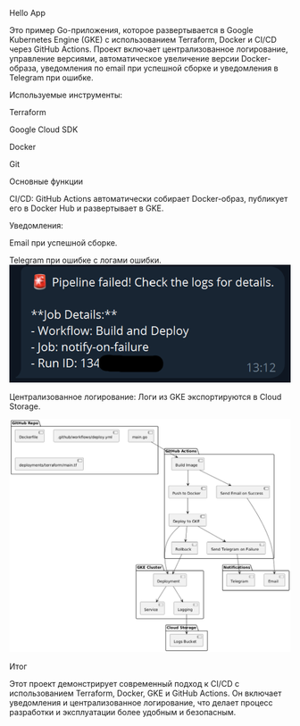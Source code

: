 Hello App

Это пример Go-приложения, которое развертывается в Google Kubernetes Engine (GKE) с использованием Terraform, Docker и CI/CD через GitHub Actions. Проект включает централизованное логирование, управление версиями, автоматическое увеличение версии Docker-образа, уведомления по email при успешной сборке и уведомления в Telegram при ошибке.

Используемые инструменты:

Terraform

Google Cloud SDK

Docker

Git

Основные функции

CI/CD: GitHub Actions автоматически собирает Docker-образ, публикует его в Docker Hub и развертывает в GKE.

Уведомления:

Email при успешной сборке.

Telegram при ошибке с логами ошибки.
![alt text](131529.png)

Централизованное логирование: Логи из GKE экспортируются в Cloud Storage.

![alt text](TLBBRi8m4BpdArRS8NzGKHwb5LLLGMyL1-CuniBE8Z-AKDL_RrXJXoJDpRCxtXdFUkeyipuOdPqOFp8fOBHI_ZdiOIDEE8Bl3E3JC5LD9EwkvmNoex2bqeBWH2f_2FlyZFPOQZoxl10dZPV9nMWYH6X4vLtkXRMiH6jockZBNVQJzOGVkLTOkPlsB2XTm8jXCWg-1tS0Zn1z.png)

Итог

Этот проект демонстрирует современный подход к CI/CD с использованием Terraform, Docker, GKE и GitHub Actions. Он включает уведомления и централизованное логирование, что делает процесс разработки и эксплуатации более удобным и безопасным.

